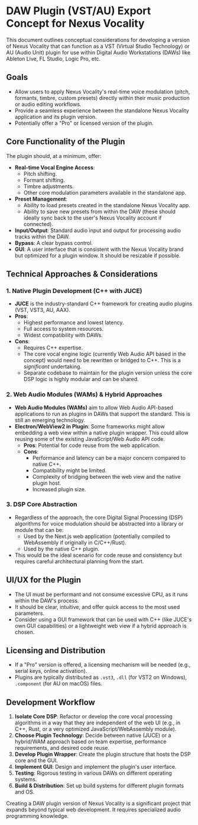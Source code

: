 
# DAW Plugin (VST/AU) Export Concept for Nexus Vocality

This document outlines conceptual considerations for developing a version of Nexus Vocality that can function as a VST (Virtual Studio Technology) or AU (Audio Unit) plugin for use within Digital Audio Workstations (DAWs) like Ableton Live, FL Studio, Logic Pro, etc.

## Goals

*   Allow users to apply Nexus Vocality's real-time voice modulation (pitch, formants, timbre, custom presets) directly within their music production or audio editing workflows.
*   Provide a seamless experience between the standalone Nexus Vocality application and its plugin version.
*   Potentially offer a "Pro" or licensed version of the plugin.

## Core Functionality of the Plugin

The plugin should, at a minimum, offer:

*   **Real-time Vocal Engine Access**:
    *   Pitch shifting.
    *   Formant shifting.
    *   Timbre adjustments.
    *   Other core modulation parameters available in the standalone app.
*   **Preset Management**:
    *   Ability to load presets created in the standalone Nexus Vocality app.
    *   Ability to save new presets from within the DAW (these should ideally sync back to the user's Nexus Vocality account if connected).
*   **Input/Output**: Standard audio input and output for processing audio tracks within the DAW.
*   **Bypass**: A clear bypass control.
*   **GUI**: A user interface that is consistent with the Nexus Vocality brand but optimized for a plugin window. It should be resizable if possible.

## Technical Approaches & Considerations

### 1. Native Plugin Development (C++ with JUCE)

*   **JUCE** is the industry-standard C++ framework for creating audio plugins (VST, VST3, AU, AAX).
*   **Pros**:
    *   Highest performance and lowest latency.
    *   Full access to system resources.
    *   Widest compatibility with DAWs.
*   **Cons**:
    *   Requires C++ expertise.
    *   The core vocal engine logic (currently Web Audio API based in the concept) would need to be rewritten or bridged to C++. This is a *significant* undertaking.
    *   Separate codebase to maintain for the plugin version unless the core DSP logic is highly modular and can be shared.

### 2. Web Audio Modules (WAMs) & Hybrid Approaches

*   **Web Audio Modules (WAMs)** aim to allow Web Audio API-based applications to run as plugins in DAWs that support the standard. This is still an emerging technology.
*   **Electron/WebView2 in Plugin**: Some frameworks might allow embedding a web view within a native plugin wrapper. This could allow reusing some of the existing JavaScript/Web Audio API code.
    *   **Pros**: Potential for code reuse from the web application.
    *   **Cons**:
        *   Performance and latency can be a major concern compared to native C++.
        *   Compatibility might be limited.
        *   Complexity of bridging between the web view and the native plugin host.
        *   Increased plugin size.

### 3. DSP Core Abstraction

*   Regardless of the approach, the core Digital Signal Processing (DSP) algorithms for voice modulation should be abstracted into a library or module that can be:
    *   Used by the Next.js web application (potentially compiled to WebAssembly if originally in C/C++/Rust).
    *   Used by the native C++ plugin.
*   This would be the ideal scenario for code reuse and consistency but requires careful architectural planning from the start.

## UI/UX for the Plugin

*   The UI must be performant and not consume excessive CPU, as it runs within the DAW's process.
*   It should be clear, intuitive, and offer quick access to the most used parameters.
*   Consider using a GUI framework that can be used with C++ (like JUCE's own GUI capabilities) or a lightweight web view if a hybrid approach is chosen.

## Licensing and Distribution

*   If a "Pro" version is offered, a licensing mechanism will be needed (e.g., serial keys, online activation).
*   Plugins are typically distributed as `.vst3`, `.dll` (for VST2 on Windows), `.component` (for AU on macOS) files.

## Development Workflow

1.  **Isolate Core DSP**: Refactor or develop the core vocal processing algorithms in a way that they are independent of the web UI (e.g., in C++, Rust, or a very optimized JavaScript/WebAssembly module).
2.  **Choose Plugin Technology**: Decide between native (JUCE) or a hybrid/WAM approach based on team expertise, performance requirements, and desired code reuse.
3.  **Develop Plugin Wrapper**: Create the plugin structure that hosts the DSP core and the GUI.
4.  **Implement GUI**: Design and implement the plugin's user interface.
5.  **Testing**: Rigorous testing in various DAWs on different operating systems.
6.  **Build & Distribution**: Set up build systems for different plugin formats and OS.

Creating a DAW plugin version of Nexus Vocality is a significant project that expands beyond typical web development. It requires specialized audio programming knowledge.
